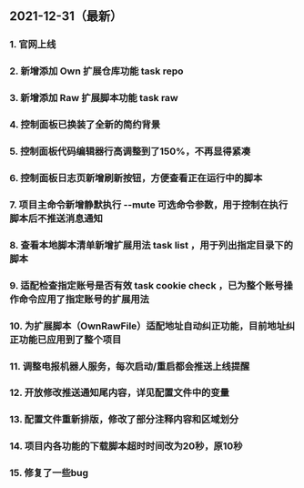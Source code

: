## 2021-12-31（最新）

### 1. 官网上线
### 2. 新增添加 Own 扩展仓库功能 task repo <url> <branch> <path>
### 3. 新增添加 Raw 扩展脚本功能 task raw <url>
### 4. 控制面板已换装了全新的简约背景
### 5. 控制面板代码编辑器行高调整到了150%，不再显得紧凑
### 6. 控制面板日志页新增刷新按钮，方便查看正在运行中的脚本
### 7. 项目主命令新增静默执行 --mute 可选命令参数，用于控制在执行脚本后不推送消息通知
### 8. 查看本地脚本清单新增扩展用法 task list <path>，用于列出指定目录下的脚本
### 9. 适配检查指定账号是否有效 task cookie check <num>，已为整个账号操作命令应用了指定账号的扩展用法
### 10. 为扩展脚本（OwnRawFile）适配地址自动纠正功能，目前地址纠正功能已应用到了整个项目
### 11. 调整电报机器人服务，每次启动/重启都会推送上线提醒
### 12. 开放修改推送通知尾内容，详见配置文件中的变量
### 13. 配置文件重新排版，修改了部分注释内容和区域划分
### 14. 项目内各功能的下载脚本超时时间改为20秒，原10秒
### 15. 修复了一些bug